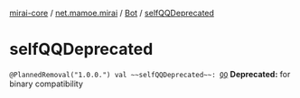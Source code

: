 [mirai-core](../../index.md) / [net.mamoe.mirai](../index.md) / [Bot](index.md) / [selfQQDeprecated](./self-q-q-deprecated.md)

# selfQQDeprecated

`@PlannedRemoval("1.0.0.") val ~~selfQQDeprecated~~: `[`QQ`](../../net.mamoe.mirai.contact/-q-q/index.md)
**Deprecated:** for binary compatibility

